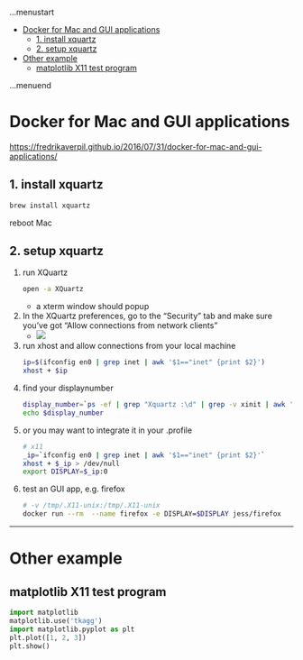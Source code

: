 ...menustart

- [Docker for Mac and GUI applications](#da8f018826cd634d83e9bedeef10f24e)
    - [1. install xquartz](#86f31b01b31e677cd37cf505c57369a3)
    - [2. setup xquartz](#b87bd81eea00083fb21d246bc3f3baef)
- [Other example](#48a8990e0175dd1649fdd9ffc44942aa)
    - [matplotlib X11 test program](#7f491c02453ff410c8d86998578039c0)

...menuend


<h2 id="da8f018826cd634d83e9bedeef10f24e"></h2>


# Docker for Mac and GUI applications

https://fredrikaverpil.github.io/2016/07/31/docker-for-mac-and-gui-applications/


<h2 id="86f31b01b31e677cd37cf505c57369a3"></h2>


## 1. install xquartz

```bash
brew install xquartz
```

reboot Mac

<h2 id="b87bd81eea00083fb21d246bc3f3baef"></h2>


##  2. setup xquartz

1. run XQuartz
    ```bash
    open -a XQuartz
    ```
    - a xterm window should popup
2. In the XQuartz preferences, go to the “Security” tab and make sure you’ve got “Allow connections from network clients”
    - ![](https://fredrikaverpil.github.io/blog/assets/docker/xquartz_preferences.png)
3. run xhost and allow connections from your local machine
    ```bash
    ip=$(ifconfig en0 | grep inet | awk '$1=="inet" {print $2}')
    xhost + $ip 
    ```
4. find your displaynumber
    ```bash
    display_number=`ps -ef | grep "Xquartz :\d" | grep -v xinit | awk '{ print $9; }'`
    echo $display_number
    ```
5. or you may want to integrate it in your .profile
    ```bash
    # x11
    _ip=`ifconfig en0 | grep inet | awk '$1=="inet" {print $2}'`
    xhost + $_ip > /dev/null 
    export DISPLAY=$_ip:0
    ```
6. test an GUI app, e.g. firefox
    ```bash
    # -v /tmp/.X11-unix:/tmp/.X11-unix 
    docker run --rm  --name firefox -e DISPLAY=$DISPLAY jess/firefox 
    ```


---

<h2 id="48a8990e0175dd1649fdd9ffc44942aa"></h2>


# Other example

<h2 id="7f491c02453ff410c8d86998578039c0"></h2>


## matplotlib X11 test program 

```python
import matplotlib
matplotlib.use('tkagg')
import matplotlib.pyplot as plt
plt.plot([1, 2, 3])
plt.show()
```

